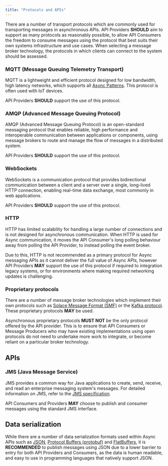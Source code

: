 ```yaml
---
title: "Protocols and APIs"
---
```


There are a number of transport protocols which are commonly used for transporting messages in asynchronous APIs. API Providers **SHOULD** aim to support as many protocols as reasonably possible, to allow API Consumers the freedom to consume messages using the protocol that best suits their own systems infrastructure and use cases. When selecting a message broker technology, the protocols in which clients can connect to the system should be assessed.

### MQTT (Message Queuing Telemetry Transport)

MQTT is a lightweight and efficient protocol designed for low bandwidth, high latency networks, which supports all [Async Patterns](../02-Asynchronous%20APIs/Async%20Patterns/01-Intro.md). This protocol is often used with IoT devices.

<ApiStandard id="HNZAS_SHOULD_SUPPORT_MQTT" type="SHOULD" toolTip="Asynchronous API Providers SHOULD support the use of MQTT (Message Queuing Telemetry Transport)." >API Providers **SHOULD** support the use of this protocol.</ApiStandard>

### AMQP (Advanced Message Queuing Protocol)

AMQP (Advanced Message Queuing Protocol) is an open-standard messaging protocol that enables reliable, high performance and interoperable communication between applications or components, using message brokers to route and manage the flow of messages in a distributed system.

<ApiStandard id="HNZAS_SHOULD_SUPPORT_AMQT" type="SHOULD" toolTip="Asynchronous API Providers SHOULD support the use of AMQP (Advanced Message Queuing Protocol)." >API Providers **SHOULD** support the use of this protocol.</ApiStandard>

### WebSockets

WebSockets is a communication protocol that provides bidirectional communication between a client and a server over a single, long-lived HTTP connection, enabling real-time data exchange, most commonly in web applications.

<ApiStandard id="HNZAS_SHOULD_SUPPORT_WEBSOCKET" type="MAY" toolTip="Asynchronous API Providers MAY support the use of AMQP (Advanced Message Queuing Protocol)." >API Providers **SHOULD** support the use of this protocol.</ApiStandard>

### HTTP

HTTP has limited scalability for handling a large number of connections and is not designed for asynchronous communication. When HTTP is used for Async communication, it moves the API Consumer's long polling behaviour away from polling the API Provider, to instead polling the event broker.

<ApiStandard id="HNZAS_MAY_SUPPORT_ASYNC_HTTP" type="MAY" toolTip="Asynchronous API Providers MAY support the use of AMQP (Advanced Message Queuing Protocol)." >Due to this, HTTP is not recommended as a primary protocol for Async messaging APIs as it cannot deliver the full value of Async APIs, however API Providers **MAY** support the use of this protocol if required to integration legacy systems, or for environments where making required networking updates is challenging.</ApiStandard>

### Proprietary protocols

There are a number of message broker technologies which implement their own protocols such as [Solace Message Format (SMF)](https://docs.solace.com/Messaging/SMF-Topics.htm) or the [Kafka protocol](https://kafka.apache.org/0100/protocol.html). <ApiStandard id="HNZAS_MAY_SUPPORT_ASYNC_PROPRIETARY" type="MAY" toolTip="Asynchronous proprietary protocols MAY be used." >These proprietary protocols **MAY** be used.</ApiStandard>

<ApiStandard id="HNZAS_MUST_NOT_BE_ONLY_PROPRIETARY" type="MAY" toolTip="Asynchronous proprietary protocols MUST NOT be the only protocol offered by the API provider." >Asynchronous proprietary protocols **MUST NOT** be the only protocol offered by the API provider. This is to ensure that API Consumers or Message Producers who may have existing implementations using open protocols do not need to undertake more work to integrate, or become reliant on a particular broker technology.</ApiStandard>

## APIs

### JMS (Java Message Service)

JMS provides a common way for Java applications to create, send, receive, and read an enterprise messaging system's messages. For detailed information on JMS, refer to the [JMS specification](https://jcp.org/en/jsr/detail?id=343).

<ApiStandard id="HNZAS_MAY_ASYNC_JMS" type="MAY" toolTip="API Consumers and Providers MAY choose to publish and consumer messages using the standard JMS interface." >API Consumers and Providers **MAY** choose to publish and consumer messages using the standard JMS interface.</ApiStandard>

## Data serialization

<ApiStandard id="HNZAS_MAY_ASYNC_JSON" type="SHOULD" toolTip="Messages SHOULD be published using JSON" >While there are a number of data serialization formats used within Async APIs such as [JSON](https://datatracker.ietf.org/doc/html/rfc7159), [Protocol Buffers (protobuf)](https://protobuf.dev) and [FlatBuffers](https://flatbuffers.dev), it is **RECOMMENDED** to publish messages using JSON due to a lower barrier to entry for both API Providers and Consumers, as the data is human readable, and easy to use in programming languages that natively support JSON.</ApiStandard>
